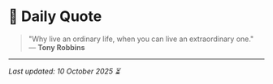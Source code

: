 # 📜 Daily Quote

> "Why live an ordinary life, when you can live an extraordinary one."  
> — **Tony Robbins**

---

_Last updated: 10 October 2025 ⏳_
